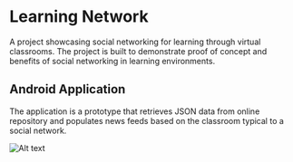 # Learning Network
A project showcasing social networking for learning through virtual classrooms. The project is built to demonstrate proof of concept and  benefits of social networking in learning environments.

## Android Application
The application is a prototype that retrieves JSON data from online repository and populates news feeds based on the classroom typical to a social network.

![Alt text](http://s32.postimg.org/wuyrb6d39/Screen_Shot_2016_05_05_at_9_35_26_PM.png "News feed")
